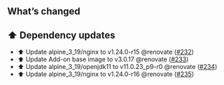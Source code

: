 ## What’s changed

## ⬆️ Dependency updates

- ⬆️ Update alpine_3_19/nginx to v1.24.0-r15 @renovate ([#232](https://github.com/erik73/addon-steve/pull/232))
- ⬆️ Update Add-on base image to v3.0.17 @renovate ([#233](https://github.com/erik73/addon-steve/pull/233))
- ⬆️ Update alpine_3_19/openjdk11 to v11.0.23_p9-r0 @renovate ([#234](https://github.com/erik73/addon-steve/pull/234))
- ⬆️ Update alpine_3_19/nginx to v1.24.0-r16 @renovate ([#235](https://github.com/erik73/addon-steve/pull/235))
